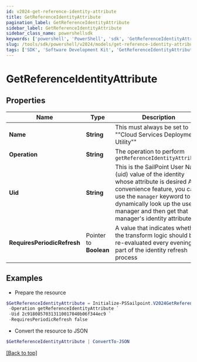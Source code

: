 ```yaml
---
id: v2024-get-reference-identity-attribute
title: GetReferenceIdentityAttribute
pagination_label: GetReferenceIdentityAttribute
sidebar_label: GetReferenceIdentityAttribute
sidebar_class_name: powershellsdk
keywords: ['powershell', 'PowerShell', 'sdk', 'GetReferenceIdentityAttribute'] 
slug: /tools/sdk/powershell/v2024/models/get-reference-identity-attribute
tags: ['SDK', 'Software Development Kit', 'GetReferenceIdentityAttribute']
---
```



# GetReferenceIdentityAttribute

## Properties

Name | Type | Description | Notes
------------ | ------------- | ------------- | -------------
**Name** |  **String** | This must always be set to ""Cloud Services Deployment Utility"" | [required]
**Operation** |  **String** | The operation to perform `getReferenceIdentityAttribute` | [required]
**Uid** |  **String** | This is the SailPoint User Name (uid) value of the identity whose attribute is desired  As a convenience feature, you can use the `manager` keyword to dynamically look up the user's manager and then get that manager's identity attribute.  | [required]
**RequiresPeriodicRefresh** |  Pointer to **Boolean** | A value that indicates whether the transform logic should be re-evaluated every evening as part of the identity refresh process | [optional] 

## Examples

- Prepare the resource
```powershell
$GetReferenceIdentityAttribute = Initialize-PSSailpoint.V2024GetReferenceIdentityAttribute  -Name Cloud Services Deployment Utility `
 -Operation getReferenceIdentityAttribute `
 -Uid 2c91808570313110017040b06f344ec9 `
 -RequiresPeriodicRefresh false
```

- Convert the resource to JSON
```powershell
$GetReferenceIdentityAttribute | ConvertTo-JSON
```


[[Back to top]](#) 

